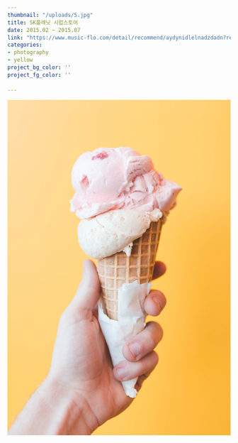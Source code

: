 ```yaml
---
thumbnail: "/uploads/5.jpg"
title: SK플래닛 시럽스토어
date: 2015.02 ~ 2015.07
link: "https://www.music-flo.com/detail/recommend/aydynidlelnadzdadn?recommendType=RC_CF_TR"
categories:
- photography
- yellow
project_bg_color: ''
project_fg_color: ''

---
```

![](/uploads/5.jpg)